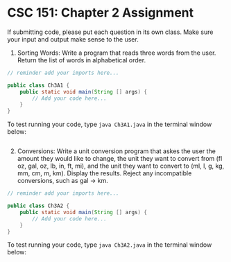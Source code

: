 # CSC 151: Chapter 2 Assignment

If submitting code, please put each question in its own class. Make sure your input and output make sense to the user.



1. Sorting Words: Write a program that reads three words from the user. Return the list of words in alphabetical order.

```java | {type: 'file', path: '/ACC-CSC151/ch3/Ch3A1.java'}
// reminder add your imports here...

public class Ch3A1 {
    public static void main(String [] args) {
        // Add your code here...
    }
}
```

To test running your code, type `java Ch3A1.java` in the terminal window below:

``` | {type: 'terminal'}
```


2. Conversions: Write a unit conversion program that askes the user the amount they would like to change, the unit they want to convert from (fl oz, gal, oz, lb, in, ft, mi), and the unit they want to convert to (ml, l, g, kg, mm, cm, m, km). Display the results. Reject any incompatible conversions, such as gal -> km.

```java | {type: 'file', path: '/ACC-CSC151/ch3/Ch3A2.java'}
// reminder add your imports here...

public class Ch3A2 {
    public static void main(String [] args) {
        // Add your code here...
    }
}
```

To test running your code, type `java Ch3A2.java` in the terminal window below:

``` | {type: 'terminal'}
```
